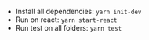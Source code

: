 - Install all dependencies: `yarn init-dev`
- Run on react: `yarn start-react`
- Run test on all folders: `yarn test`
